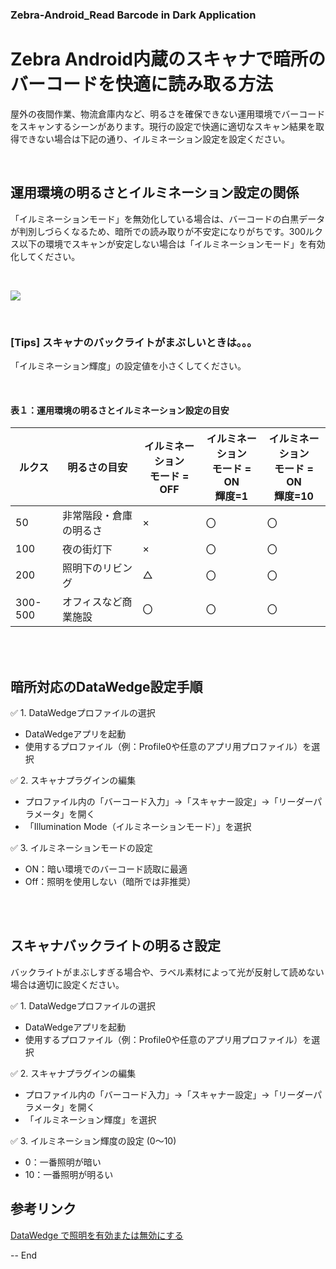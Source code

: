 ### Zebra-Android_Read Barcode in Dark Application
# Zebra Android内蔵のスキャナで暗所のバーコードを快適に読み取る方法

屋外の夜間作業、物流倉庫内など、明るさを確保できない運用環境でバーコードをスキャンするシーンがあります。現行の設定で快適に適切なスキャン結果を取得できない場合は下記の通り、イルミネーション設定を設定ください。

</br>


## 運用環境の明るさとイルミネーション設定の関係

「イルミネーションモード」を無効化している場合は、バーコードの白黒データが判別しづらくなるため、暗所での読み取りが不安定になりがちです。300ルクス以下の環境でスキャンが安定しない場合は「イルミネーションモード」を有効化してください。

</br>

![](https://supportcommunity.zebra.com/servlet/rtaImage?eid=ka16S000000CWU4&feoid=00N0H00000K2Eou&refid=0EM6S00000BBzb4)

</br>

### [Tips] スキャナのバックライトがまぶしいときは。。。

「イルミネーション輝度」の設定値を小さくしてください。

</br>

#### 表１：運用環境の明るさとイルミネーション設定の目安


<table>
    <thead>
        <tr>
            <th>ルクス</th>
            <th>明るさの目安</th>
            <th>イルミネーション<br>モード = OFF</th>
            <th>イルミネーション<br>モード = ON<br>輝度=1</th>
            <th>イルミネーション<br>モード = ON<br>輝度=10</th>
        </tr>
    </thead>
    <tbody>
        <tr>
            <td>50</td>
            <td>非常階段・倉庫の明るさ</td>
            <td>×</td>
            <td>〇</td>
            <td>〇</td>
        </tr>
        <tr>
            <td>100</td>
            <td>夜の街灯下</td>
            <td>×</td>
            <td>〇</td>
            <td>〇</td>
        </tr>
        <tr>
            <td>200</td>
            <td>照明下のリビング</td>
            <td>△</td>
            <td>〇</td>
            <td>〇</td>
        </tr>
        <tr>
            <td>300-500</td>
            <td>オフィスなど商業施設</td>
            <td>〇</td>
            <td>〇</td>
            <td>〇</td>
        </tr>
    </tbody>
</table>


</br>
</br>


## 暗所対応のDataWedge設定手順

✅ 1. DataWedgeプロファイルの選択
- DataWedgeアプリを起動
- 使用するプロファイル（例：Profile0や任意のアプリ用プロファイル）を選択

✅ 2. スキャナプラグインの編集
- プロファイル内の「バーコード入力」→「スキャナー設定」→「リーダーパラメータ」を開く
- 「Illumination Mode（イルミネーションモード）」を選択

✅ 3. イルミネーションモードの設定
- ON：暗い環境でのバーコード読取に最適
- Off：照明を使用しない（暗所では非推奨）

</br>
</br>

## スキャナバックライトの明るさ設定

バックライトがまぶしすぎる場合や、ラベル素材によって光が反射して読めない場合は適切に設定ください。


✅ 1. DataWedgeプロファイルの選択
- DataWedgeアプリを起動
- 使用するプロファイル（例：Profile0や任意のアプリ用プロファイル）を選択

✅ 2. スキャナプラグインの編集
- プロファイル内の「バーコード入力」→「スキャナー設定」→「リーダーパラメータ」を開く
- 「イルミネーション輝度」を選択

✅ 3. イルミネーション輝度の設定 (0～10)
- 0：一番照明が暗い
- 10：一番照明が明るい

## 参考リンク

[DataWedge で照明を有効または無効にする](https://supportcommunity.zebra.com/s/article/Enable-or-Disable-Illumination-in-DataWedge?language=ja)

-- End
